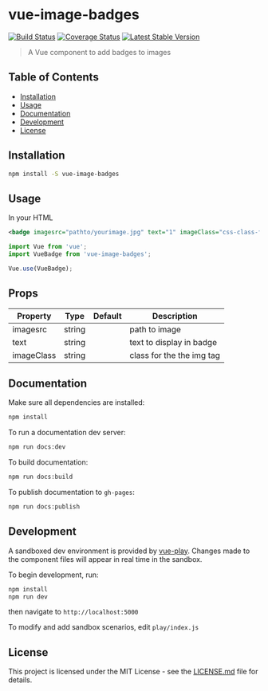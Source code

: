 # vue-image-badges
[![Build Status](https://travis-ci.org/resourcedesign/vue-image-badges.svg?branch=master)](https://travis-ci.org/resourcedesign/vue-image-badges)
[![Coverage Status](https://coveralls.io/repos/github/resourcedesign/vue-image-badges/badge.svg?branch=master)](https://coveralls.io/github/resourcedesign/vue-image-badges?branch=master)
[![Latest Stable Version](https://img.shields.io/npm/v/resourcedesign/vue-carousel.svg)](https://www.npmjs.com/package/resourcedesign/vue-image-badges)

> A Vue component to add badges to images

## Table of Contents
- [Installation](#installation)
- [Usage](#usage)
- [Documentation](#documentation)
- [Development](#development)
- [License](#license)

## Installation

``` bash
npm install -S vue-image-badges
```

## Usage
In your HTML
``` xml
<badge imagesrc="pathto/yourimage.jpg" text="1" imageClass="css-class-for-image"/>
```

``` js
import Vue from 'vue';
import VueBadge from 'vue-image-badges';

Vue.use(VueBadge);

```

## Props

Property|Type|Default|Description
---|---|---|---
imagesrc|string||path to image
text|string||text to display in badge
imageClass|string||class for the the img tag


## Documentation

Make sure all dependencies are installed:
``` bash
npm install
```

To run a documentation dev server:
``` bash
npm run docs:dev
```

To build documentation:
``` bash
npm run docs:build
```

To publish documentation to `gh-pages`:
``` bash
npm run docs:publish
```

## Development

A sandboxed dev environment is provided by [vue-play](https://github.com/vue-play/vue-play). Changes made to the component files will appear in real time in the sandbox.

To begin development, run:

``` bash
npm install
npm run dev
```

then navigate to `http://localhost:5000`

To modify and add sandbox scenarios, edit `play/index.js`

## License

This project is licensed under the MIT License - see the [LICENSE.md](LICENSE.md) file for details.
